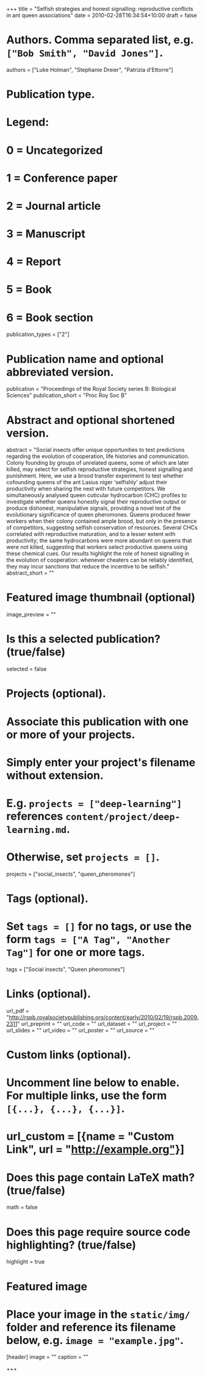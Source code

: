 +++
title = "Selfish strategies and honest signalling: reproductive conflicts in ant queen associations"
date = 2010-02-28T16:34:54+10:00
draft = false

# Authors. Comma separated list, e.g. `["Bob Smith", "David Jones"]`.
authors = ["Luke Holman", "Stephanie Dreier", "Patrizia d'Ettorre"]

# Publication type.
# Legend:
# 0 = Uncategorized
# 1 = Conference paper
# 2 = Journal article
# 3 = Manuscript
# 4 = Report
# 5 = Book
# 6 = Book section
publication_types = ["2"]

# Publication name and optional abbreviated version.
publication = "Proceedings of the Royal Society series B: Biological Sciences"
publication_short = "Proc Roy Soc B"

# Abstract and optional shortened version.
abstract = "Social insects offer unique opportunities to test predictions regarding the evolution of cooperation, life histories and communication. Colony founding by groups of unrelated queens, some of which are later killed, may select for selfish reproductive strategies, honest signalling and punishment. Here, we use a brood transfer experiment to test whether cofounding queens of the ant Lasius niger ‘selfishly’ adjust their productivity when sharing the nest with future competitors. We simultaneously analysed queen cuticular hydrocarbon (CHC) profiles to investigate whether queens honestly signal their reproductive output or produce dishonest, manipulative signals, providing a novel test of the evolutionary significance of queen pheromones. Queens produced fewer workers when their colony contained ample brood, but only in the presence of competitors, suggesting selfish conservation of resources. Several CHCs correlated with reproductive maturation, and to a lesser extent with productivity; the same hydrocarbons were more abundant on queens that were not killed, suggesting that workers select productive queens using these chemical cues. Our results highlight the role of honest signalling in the evolution of cooperation: whenever cheaters can be reliably identified, they may incur sanctions that reduce the incentive to be selfish."
abstract_short = ""

# Featured image thumbnail (optional)
image_preview = ""

# Is this a selected publication? (true/false)
selected = false

# Projects (optional).
#   Associate this publication with one or more of your projects.
#   Simply enter your project's filename without extension.
#   E.g. `projects = ["deep-learning"]` references `content/project/deep-learning.md`.
#   Otherwise, set `projects = []`.
projects = ["social_insects", "queen_pheromones"]

# Tags (optional).
#   Set `tags = []` for no tags, or use the form `tags = ["A Tag", "Another Tag"]` for one or more tags.
tags = ["Social insects", "Queen pheromones"]

# Links (optional).
url_pdf = "http://rspb.royalsocietypublishing.org/content/early/2010/02/19/rspb.2009.2311"
url_preprint = ""
url_code = ""
url_dataset = ""
url_project = ""
url_slides = ""
url_video = ""
url_poster = ""
url_source = ""

# Custom links (optional).
#   Uncomment line below to enable. For multiple links, use the form `[{...}, {...}, {...}]`.
# url_custom = [{name = "Custom Link", url = "http://example.org"}]

# Does this page contain LaTeX math? (true/false)
math = false

# Does this page require source code highlighting? (true/false)
highlight = true

# Featured image
# Place your image in the `static/img/` folder and reference its filename below, e.g. `image = "example.jpg"`.
[header]
image = ""
caption = ""

+++
